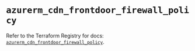 # `azurerm_cdn_frontdoor_firewall_policy`

Refer to the Terraform Registry for docs: [`azurerm_cdn_frontdoor_firewall_policy`](https://registry.terraform.io/providers/hashicorp/azurerm/3.90.0/docs/resources/cdn_frontdoor_firewall_policy).
